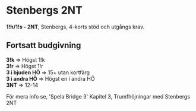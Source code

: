 # Stenbergs 2NT

**1!h/1!s - 2NT**, Stenbergs, 4-korts stöd och utgångs krav.

## Fortsatt budgivning

**3!k** ⇒ Högst 1!k\
**3!r** ⇒ Högst 1!r\
**3 i bjuden HÖ** ⇒ 15+ utan kortfärg\
**3 i andra HÖ** ⇒ Högst en i andra HÖ\
**3NT** ⇒ 12-14

För mera info se, 'Spela Bridge 3' Kapitel 3, Trumfhöjningar med Stenbergs 2NT
